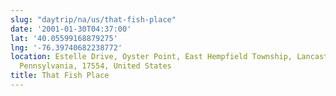 ```yaml
---
slug: "daytrip/na/us/that-fish-place"
date: '2001-01-30T04:37:00'
lat: '40.05599168879275'
lng: '-76.39740682238772'
location: Estelle Drive, Oyster Point, East Hempfield Township, Lancaster County,
  Pennsylvania, 17554, United States
title: That Fish Place
---
```



